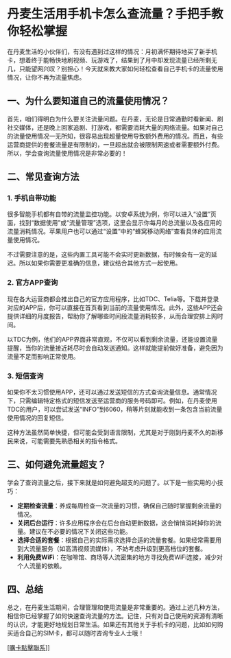 # 丹麦生活用手机卡怎么查流量？手把手教你轻松掌握

在丹麦生活的小伙伴们，有没有遇到过这样的情况：月初满怀期待地买了新手机卡，想着终于能畅快地刷视频、玩游戏了，结果到了月中却发现流量已经所剩无几，只能望网兴叹？别担心！今天就来教大家如何轻松查看自己手机卡的流量使用情况，让你不再为流量焦虑。

## 一、为什么要知道自己的流量使用情况？

首先，咱们得明白为什么要关注流量问题。在丹麦，无论是日常通勤时看新闻、刷社交媒体，还是晚上回家追剧、打游戏，都需要消耗大量的网络流量。如果对自己的流量使用情况一无所知，很容易出现超量使用导致额外费用的情况。而且，有些运营商提供的套餐流量是有限制的，一旦超出就会被限制网速或者需要额外付费。所以，学会查询流量使用情况是非常必要的！

## 二、常见查询方法

### 1. 手机自带功能

很多智能手机都有自带的流量监控功能。以安卓系统为例，你可以进入“设置”页面，找到“数据使用”或“流量管理”选项，这里会显示你每月的总流量以及各应用的流量消耗情况。苹果用户也可以通过“设置”中的“蜂窝移动网络”查看具体的应用流量使用情况。

不过需要注意的是，这些内置工具可能不会实时更新数据，有时候会有一定的延迟。所以如果你需要更准确的信息，建议结合其他方式一起使用。

### 2. 官方APP查询

现在各大运营商都会推出自己的官方应用程序，比如TDC、Telia等。下载并登录对应的APP后，你可以直接在首页看到当前的流量使用情况。此外，这些APP还会提供详细的月度报告，帮助你了解哪些时间段流量消耗较多，从而合理安排上网时间。

以TDC为例，他们的APP界面非常直观，不仅可以看到剩余流量，还能设置流量提醒，当你的流量接近耗尽时会自动发送通知。这样就能提前做好准备，避免因为流量不足而影响正常使用。

### 3. 短信查询

如果你不太习惯使用APP，还可以通过发送短信的方式查询流量信息。通常情况下，只需编辑特定格式的短信发送至运营商的服务号码即可。例如，在丹麦使用TDC的用户，可以尝试发送“INFO”到6060，稍等片刻就能收到一条包含当前流量使用情况的回复短信。

这种方法虽然简单快捷，但可能会受到语言限制，尤其是对于刚到丹麦不久的新移民来说，可能需要先熟悉相关的指令格式。

## 三、如何避免流量超支？

学会了查询流量之后，接下来就是如何避免超支的问题了。以下是一些实用的小技巧：

- **定期检查流量**：养成每周检查一次流量的习惯，确保自己随时掌握剩余流量的情况。
- **关闭后台运行**：许多应用程序会在后台自动更新数据，这会悄悄消耗掉你的流量。建议在不必要的情况下关闭这些功能。
- **选择合适的套餐**：根据自己的实际需求选择合适的流量套餐。如果经常需要用到大流量服务（如高清视频流媒体），不妨考虑升级到更高档位的套餐。
- **利用免费WiFi**：在咖啡馆、商场等人流密集的地方寻找免费WiFi连接，减少对个人流量的依赖。

## 四、总结

总之，在丹麦生活期间，合理管理和使用流量是非常重要的。通过上述几种方法，相信你已经掌握了如何快速查询流量的方法。记住，只有对自己使用的资源有清晰的认识，才能更好地规划日常生活。如果还有其他关于手机卡的问题，比如如何购买适合自己的SIM卡，都可以随时咨询专业人士哦！

[[購卡點擊聯系](https://t.me/s/esim1088)]]